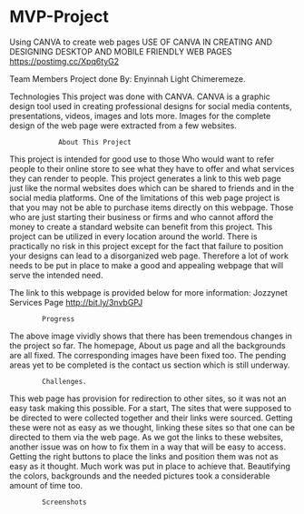 # MVP-Project
 Using CANVA to create web pages
USE OF CANVA IN CREATING AND DESIGNING DESKTOP AND MOBILE FRIENDLY WEB PAGES
https://postimg.cc/Xpq6tyG2

Team Members
Project done By: Enyinnah Light Chimeremeze.

Technologies
This project was done with CANVA. CANVA is a graphic design tool used in creating professional designs for social media contents, presentations, videos, images and lots more. Images for the complete design of the web page were extracted from a few websites.

				About This Project
This project is intended for good use to those Who would want to refer people to their online store to see what they have to offer and what services they can render to people. This project generates a link to this web page just like the normal websites does which can be shared to friends and in the social media platforms.
One of the limitations of this web page project is that you may not be able to purchase items directly on this webpage. 
Those who are just starting their business or firms and who cannot afford the money to create a standard website can benefit from this project.
This project can be utilized in every location around the world.
There is practically no risk in this project except for the fact that failure to position your designs can lead to a disorganized web page. Therefore a lot of work needs to be put in place to make a good and appealing webpage that will serve the intended need.

The link to this webpage is provided below for more information:
Jozzynet Services Page 
http://bit.ly/3nvbGPJ






			Progress


The above image vividly shows that there has been tremendous changes in the project so far.
The homepage, About us page and all the backgrounds are all fixed. The corresponding images have been fixed too.
The pending areas yet to be completed is the contact us section which is still underway.

			Challenges.
This web page has provision for redirection to other sites, so it was not an easy task making this possible. For a start, The sites that were supposed to be directed to were collected together and their links were sourced.
 Getting these were not as easy as we thought, linking these sites so that one can be directed to them via the web page.
As we got the links to these websites, another issue was on how to fix them in a way that will be easy to access. Getting the right buttons to place the links and position them was not as easy as it thought. Much work was put in place to achieve that.
Beautifying the colors, backgrounds and the needed pictures took a considerable amount of time too. 

			Screenshots



